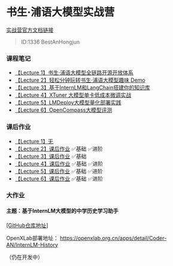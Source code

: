 # 书生·浦语大模型实战营
[实战营官方文档链接](https://github.com/InternLM/tutorial/)
> ID:1336 BestAnHongjun

### 课程笔记
* [【Lecture 1】书生·浦语大模型全链路开源开放体系](./notes/lecture_1.md)
* [【Lecture 2】轻松分钟玩转书生·浦语大模型趣味 Demo](./notes/lecture_2.md)
* [【Lecture 3】基于InternLM和LangChain搭建你的知识库](./notes/lecture_3.md)
* [【Lecture 4】XTuner 大模型单卡低成本微调实战](./notes/lecture_4.md)
* [【Lecture 5】LMDeploy大模型量化部署实践](./notes/lecture_5.md)
* [【Lecture 6】OpenCompass大模型评测](./notes/lecture_6.md)

### 课后作业
* [【Lecture 1】无](#)
* [【Lecture 2】课后作业](./homework/homework_2.md) ✅基础  ✅进阶
* [【Lecture 3】课后作业](./homework/homework_3.md) ✅基础
* [【Lecture 4】课后作业](./homework/homework_4.md) ✅基础  ✅进阶
* [【Lecture 5】课后作业](./homework/homework_5.md) ✅基础  ✅进阶
* [【Lecture 6】课后作业](./homework/homework_6.md) ✅基础  ✅进阶

### 大作业

#### 主题：基于InternLM大模型的中学历史学习助手
[[GitHub仓库地址]](https://github.com/BestAnHongjun/InternLM-History)

OpenXLab部署地址：
https://openxlab.org.cn/apps/detail/Coder-AN/InternLM-History

（仍在开发中）
